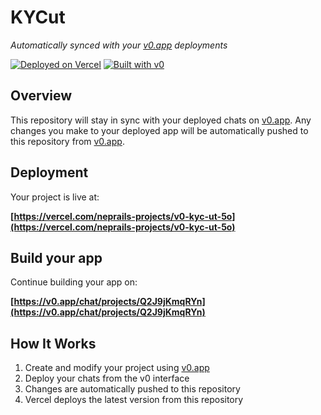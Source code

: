 # KYCut

*Automatically synced with your [v0.app](https://v0.app) deployments*

[![Deployed on Vercel](https://img.shields.io/badge/Deployed%20on-Vercel-black?style=for-the-badge&logo=vercel)](https://vercel.com/neprails-projects/v0-kyc-ut-5o)
[![Built with v0](https://img.shields.io/badge/Built%20with-v0.app-black?style=for-the-badge)](https://v0.app/chat/projects/Q2J9jKmqRYn)

## Overview

This repository will stay in sync with your deployed chats on [v0.app](https://v0.app).
Any changes you make to your deployed app will be automatically pushed to this repository from [v0.app](https://v0.app).

## Deployment

Your project is live at:

**[https://vercel.com/neprails-projects/v0-kyc-ut-5o](https://vercel.com/neprails-projects/v0-kyc-ut-5o)**

## Build your app

Continue building your app on:

**[https://v0.app/chat/projects/Q2J9jKmqRYn](https://v0.app/chat/projects/Q2J9jKmqRYn)**

## How It Works

1. Create and modify your project using [v0.app](https://v0.app)
2. Deploy your chats from the v0 interface
3. Changes are automatically pushed to this repository
4. Vercel deploys the latest version from this repository